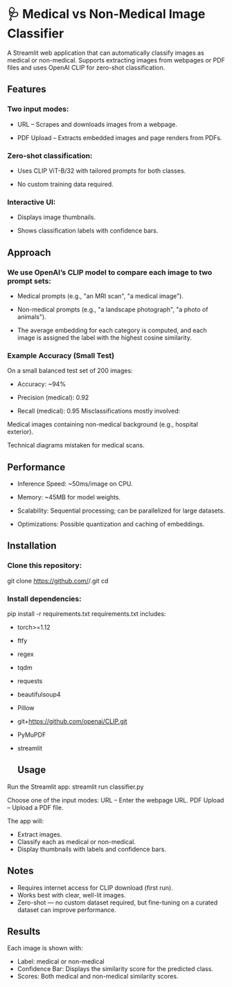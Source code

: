 # 🩺 Medical vs Non-Medical Image Classifier
A Streamlit web application that can automatically classify images as medical or non-medical.
Supports extracting images from webpages or PDF files and uses OpenAI CLIP for zero-shot classification.

##  Features
### Two input modes:

- URL – Scrapes and downloads images from a webpage.

- PDF Upload – Extracts embedded images and page renders from PDFs.

### Zero-shot classification:

- Uses CLIP ViT-B/32 with tailored prompts for both classes.

- No custom training data required.

### Interactive UI:

- Displays image thumbnails.

- Shows classification labels with confidence bars.

##  Approach

### We use OpenAI’s CLIP model to compare each image to two prompt sets:

- Medical prompts (e.g., "an MRI scan", "a medical image").

- Non-medical prompts (e.g., "a landscape photograph", "a photo of animals").

- The average embedding for each category is computed, and each image is assigned the label with the highest cosine similarity.

###  Example Accuracy (Small Test)
On a small balanced test set of 200 images:

- Accuracy: ~94%

- Precision (medical): 0.92

- Recall (medical): 0.95
Misclassifications mostly involved:

Medical images containing non-medical background (e.g., hospital exterior).

Technical diagrams mistaken for medical scans.

##  Performance
- Inference Speed: ~50ms/image on CPU.

- Memory: ~45MB for model weights.

- Scalability: Sequential processing; can be parallelized for large datasets.

- Optimizations: Possible quantization and caching of embeddings.

## Installation

### Clone this repository:
git clone https://github.com/<mahithachopra>/<Medical-and-Non-medical-Classifier>.git
cd <Medical-and-Non-medical-Classifier>

### Install dependencies:
pip install -r requirements.txt
requirements.txt includes:
- torch>=1.12
- ftfy
- regex
- tqdm
- requests
- beautifulsoup4
- Pillow
- git+https://github.com/openai/CLIP.git
- PyMuPDF
- streamlit

  ## Usage
Run the Streamlit app:
streamlit run classifier.py

Choose one of the input modes:
URL – Enter the webpage URL.
PDF Upload – Upload a PDF file.

The app will:
- Extract images.
- Classify each as medical or non-medical.
- Display thumbnails with labels and confidence bars.

## Notes
- Requires internet access for CLIP download (first run).
- Works best with clear, well-lit images.
- Zero-shot — no custom dataset required, but fine-tuning on a curated dataset can improve performance.

## Results
Each image is shown with:
- Label: medical or non-medical
- Confidence Bar: Displays the similarity score for the predicted class.
- Scores: Both medical and non-medical similarity scores.







